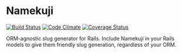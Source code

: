 # Namekuji

[![Build Status](https://travis-ci.org/thetallgrassnet/namekuji.svg?branch=master)](https://travis-ci.org/thetallgrassnet/namekuji)
[![Code Climate](https://codeclimate.com/github/thetallgrassnet/namekuji/badges/gpa.svg)](https://codeclimate.com/github/thetallgrassnet/namekuji)
[![Coverage Status](https://coveralls.io/repos/github/thetallgrassnet/namekuji/badge.svg?branch=master)](https://coveralls.io/github/thetallgrassnet/namekuji?branch=master)

ORM-agnostic slug generator for Rails. Include Namekuji in your Rails models to
give them friendly slug generation, regardless of your ORM.
